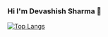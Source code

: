 ### Hi I'm Devashish Sharma 👋

[![Top Langs](https://github-readme-stats.vercel.app/api/top-langs/?username=Askydev&layout=compact)](https://github.com/Askydev/github-readme-stats)



<!--

Here are some ideas to get you started:

- 🔭 I’m currently working on ...
- 🌱 I’m currently learning ...
- 👯 I’m looking to collaborate on ...
- 🤔 I’m looking for help with ...
- 💬 Ask me about ...
- 📫 How to reach me: ...
- 😄 Pronouns: ...
- ⚡ Fun fact: ...
-->
